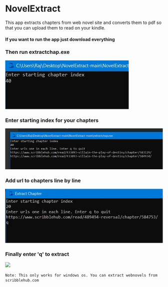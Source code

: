 # NovelExtract

This app extracts chapters from web novel site and converts them to pdf so that you can upload them to read on your kindle.

#### If you want to run the app just download everything

### Then run extractchap.exe

![](1.JPG)

### Enter starting index for your chapters

![](2.JPG)

### Add url to chapters line by line

![](3.JPG)

### Finally enter 'q' to extract

![](4.jpg)

```
Note: This only works for windows os. You can extract webnovels from scribblehub.com
```
